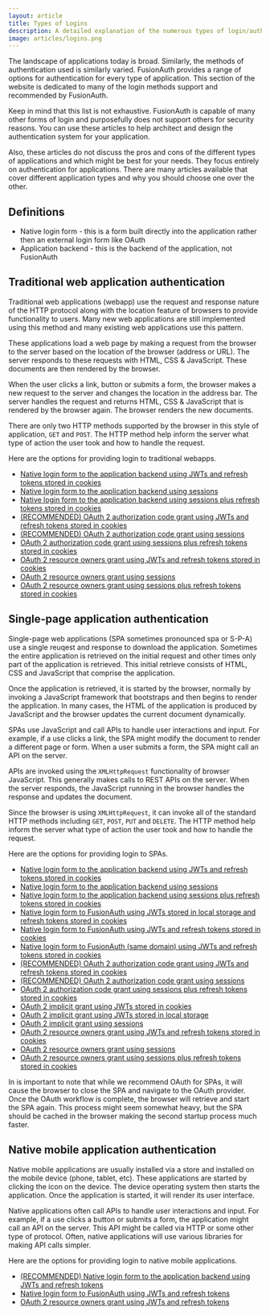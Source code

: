 ```yaml
---
layout: article
title: Types of Logins
description: A detailed explanation of the numerous types of login/authentication supported and recommended by FusionAuth
image: articles/logins.png
---
```


The landscape of applications today is broad. Similarly, the methods of authentication used is similarly varied. FusionAuth provides a range of options for authentication for every type of application. This section of the website is dedicated to many of the login methods support and recommended by FusionAuth. 

Keep in mind that this list is not exhaustive. FusionAuth is capable of many other forms of login and purposefully does not support others for security reasons. You can use these articles to help architect and design the authentication system for your application.

Also, these articles do not discuss the pros and cons of the different types of applications and which might be best for your needs. They focus entirely on authentication for applications. There are many articles available that cover different application types and why you should choose one over the other.

## Definitions

* Native login form - this is a form built directly into the application rather then an external login form like OAuth
* Application backend - this is the backend of the application, not FusionAuth 

## Traditional web application authentication

Traditional web applications (webapp) use the request and response nature of the HTTP protocol along with the location feature of browsers to provide functionality to users. Many new web applications are still implemented using this method and many existing web applications use this pattern.

These applications load a web page by making a request from the browser to the server based on the location of the browser (address or URL). The server responds to these requests with HTML, CSS & JavaScript. These documents are then rendered by the browser.

When the user clicks a link, button or submits a form, the browser makes a new request to the server and changes the location in the address bar. The server handles the request and returns HTML, CSS & JavaScript that is rendered by the browser again. The browser renders the new documents.

There are only two HTTP methods supported by the browser in this style of application, `GET` and `POST`. The HTTP method help inform the server what type of action the user took and how to handle the request.

Here are the options for providing login to traditional webapps. 

* [Native login form to the application backend using JWTs and refresh tokens stored in cookies](webapp/native-login-form-to-application-backend-jwts-refresh-tokens-cookies)
* [Native login form to the application backend using sessions](webapp/native-login-form-to-application-backend-sessions)
* [Native login form to the application backend using sessions plus refresh tokens stored in cookies](webapp/native-login-form-to-application-backend-sessions-refresh-tokens-cookies)
* [(RECOMMENDED) OAuth 2 authorization code grant using JWTs and refresh tokens stored in cookies](webapp/oauth-authorization-code-grant-jwts-refresh-tokens-cookies)
* [(RECOMMENDED) OAuth 2 authorization code grant using sessions](webapp/oauth-authorization-code-grant-sessions)
* [OAuth 2 authorization code grant using sessions plus refresh tokens stored in cookies](webapp/oauth-authorization-code-grant-sessions-refresh-tokens-cookies)
* [OAuth 2 resource owners grant using JWTs and refresh tokens stored in cookies](webapp/oauth-resource-owners-grant-jwts-refresh-tokens-cookies)
* [OAuth 2 resource owners grant using sessions](webapp/oauth-resource-owners-grant-sessions)
* [OAuth 2 resource owners grant using sessions plus refresh tokens stored in cookies](webapp/oauth-resource-owners-grant-sessions-refresh-tokens-cookies)

## Single-page application authentication

Single-page web applications (SPA sometimes pronounced spa or S-P-A) use a single reuqest and response to download the application. Sometimes the entire application is retrieved on the initial request and other times only part of the application is retrieved. This initial retrieve consists of HTML, CSS and JavaScript that comprise the application.   

Once the application is retrieved, it is started by the browser, normally by invoking a JavaScript framework that bootstraps and then begins to render the application. In many cases, the HTML of the application is produced by JavaScript and the browser updates the current document dynamically.

SPAs use JavaScript and call APIs to handle user interactions and input. For example, if a use clicks a link, the SPA might modify the document to render a different page or form. When a user submits a form, the SPA might call an API on the server.

APIs are invoked using the `XMLHttpRequest` functionality of browser JavaScript. This generally makes calls to REST APIs on the server. When the server responds, the JavaScript running in the browser handles the response and updates the document.

Since the browser is using `XMLHttpRequest`, it can invoke all of the standard HTTP methods including `GET`, `POST`, `PUT` and `DELETE`. The HTTP method help inform the server what type of action the user took and how to handle the request.

Here are the options for providing login to SPAs. 

* [Native login form to the application backend using JWTs and refresh tokens stored in cookies](spa/native-login-form-to-application-backend-jwts-refresh-tokens-cookies)
* [Native login form to the application backend using sessions](spa/native-login-form-to-application-backend-sessions)
* [Native login form to the application backend using sessions plus refresh tokens stored in cookies](spa/native-login-form-to-application-backend-sessions-refresh-tokens-cookies)
* [Native login form to FusionAuth using JWTs stored in local storage and refresh tokens stored in cookies](spa/native-login-form-to-fusionauth-jwts-local-storage-refresh-tokens-cookies)
* [Native login form to FusionAuth using JWTs and refresh tokens stored in cookies](spa/native-login-form-to-fusionauth-jwts-refresh-tokens-cookies)
* [Native login form to FusionAuth (same domain) using JWTs and refresh tokens stored in cookies](spa/native-login-form-to-fusionauth-same-domain-jwts-refresh-tokens-cookies)
* [(RECOMMENDED) OAuth 2 authorization code grant using JWTs and refresh tokens stored in cookies](spa/oauth-authorization-code-grant-jwts-refresh-tokens-cookies)
* [(RECOMMENDED) OAuth 2 authorization code grant using sessions](spa/oauth-authorization-code-grant-sessions)
* [OAuth 2 authorization code grant using sessions plus refresh tokens stored in cookies](spa/oauth-authorization-code-grant-sessions-refresh-tokens-cookies)
* [OAuth 2 implicit grant using JWTs stored in cookies](spa/oauth-implicit-grant-jwts-cookies)
* [OAuth 2 implicit grant using JWTs stored in local storage](spa/oauth-implicit-grant-jwts-local-storage)
* [OAuth 2 implicit grant using sessions](spa/oauth-implicit-grant-sessions)
* [OAuth 2 resource owners grant using JWTs and refresh tokens stored in cookies](spa/oauth-resource-owners-grant-jwts-refresh-tokens-cookies)
* [OAuth 2 resource owners grant using sessions](spa/oauth-resource-owners-grant-sessions)
* [OAuth 2 resource owners grant using sessions plus refresh tokens stored in cookies](spa/oauth-resource-owners-grant-sessions-refresh-tokens-cookies)

In is important to note that while we recommend OAuth for SPAs, it will cause the browser to close the SPA and navigate to the OAuth provider. Once the OAuth workflow is complete, the browser will retrieve and start the SPA again. This process might seem somewhat heavy, but the SPA should be cached in the browser making the second startup process much faster.

## Native mobile application authentication

Native mobile applications are usually installed via a store and installed on the mobile device (phone, tablet, etc). These applications are started by clicking the icon on the device. The device operating system then starts the application. Once the application is started, it will render its user interface. 

Native applications often call APIs to handle user interactions and input. For example, if a use clicks a button or submits a form, the application might call an API on the server. This API might be called via HTTP or some other type of protocol. Often, native applications will use various libraries for making API calls simpler.

Here are the options for providing login to native mobile applications. 

* [(RECOMMENDED) Native login form to the application backend using JWTs and refresh tokens](mobile/native-login-form-to-application-backend-jwts-refresh-tokens)
* [Native login form to FusionAuth using JWTs and refresh tokens](mobile/native-login-form-to-fusionauth-jwts-refresh-tokens)
* [OAuth 2 resource owners grant using JWTs and refresh tokens](mobile/oauth-resource-owners-grant-jwts-refresh-tokens)
